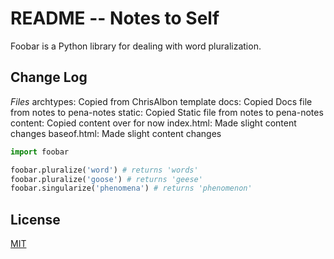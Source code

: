 # README -- Notes to Self

Foobar is a Python library for dealing with word pluralization.

## Change Log
*Files*
archtypes: Copied from ChrisAlbon template
docs: Copied Docs file from notes to pena-notes
static: Copied Static file from notes to pena-notes
content: Copied content over for now
index.html: Made slight content changes
baseof.html: Made slight content changes

```python
import foobar

foobar.pluralize('word') # returns 'words'
foobar.pluralize('goose') # returns 'geese'
foobar.singularize('phenomena') # returns 'phenomenon'
```

## License
[MIT](https://choosealicense.com/licenses/mit/)